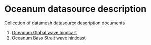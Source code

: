# Oceanum datasource description

Collection of datamesh datasource description documents

1. [Oceanum Global wave hindcast](./oceanum_global_wave_hindcast_specification.pdf)
2. [Oceanum Bass Strait wave hindcast](./oceanum_bass_strait_wave_hindcast.pdf)